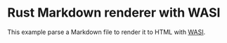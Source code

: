 # Rust Markdown renderer with WASI

This example parse a Markdown file to render it to HTML with [WASI](https://wasi.dev/).
